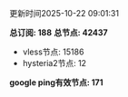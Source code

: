 更新时间2025-10-22 09:01:31

**总订阅: 188**
**总节点: 42437**
- vless节点: 15186
- hysteria2节点: 12

**google ping有效节点: 171**
